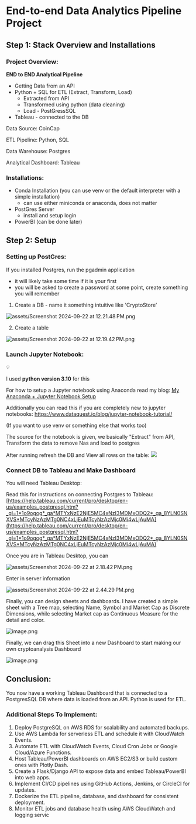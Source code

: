 # End-to-end Data Analytics Pipeline Project

## Step 1: Stack Overview and Installations

### Project Overview:

**END to END Analytical Pipeline**

- Getting Data from an API
- Python + SQL for ETL (Extract, Transform, Load)
    - Extracted from API
    - Transformed using python (data cleaning)
    - Load - PostGressSQL
- Tableau - connected to the DB

Data Source: CoinCap

ETL Pipeline: Python, SQL

Data Warehouse: Postgres

Analytical Dashboard: Tableau

### Installations:

- Conda Installation (you can use venv or the default interpreter with a simple installation)
    - can use either miniconda or anaconda, does not matter
- PostGres Server
    - install and setup login
- PowerBI (can be done later)

## Step 2: Setup

### Setting up PostGres:

If you installed Postgres, run the pgadmin application

- it will likely take some time if it is your first
- you will be asked to create a password at some point, create something you will remember

1. Create a DB - name it something intuitive like 'CryptoStore’

![assets/Screenshot 2024-09-22 at 12.21.48 PM.png](https://github.com/B-a-1-a/CryptoDataAnalyticsPipeline/blob/main/assets/db1.png)

2. Create a table

![assets/Screenshot 2024-09-22 at 12.19.42 PM.png](https://github.com/B-a-1-a/CryptoDataAnalyticsPipeline/blob/main/assets/db2.png)

### Launch Jupyter Notebook:

<aside>
💡

I used **python version 3.10** for this

</aside>

For how to setup a Jupyter notebook using Anaconda read my blog: [My Anaconda + Jupyter Notebook Setup](https://www.notion.so/My-Anaconda-Jupyter-Notebook-Setup-1091e92f538e807ebe46e67414f223ae?pvs=21) 

Additionally you can read this if you are completely new to jupyter notebooks: https://www.dataquest.io/blog/jupyter-notebook-tutorial/

(If you want to use venv or something else that works too)

The source for the notebook is given, we basically "Extract" from API, Transform the data to remove Nas and load to postgres

After running refresh the DB and View all rows on the table:
![](https://github.com/B-a-1-a/CryptoDataAnalyticsPipeline/blob/main/assets/db3.png)

### Connect DB to Tableau and Make Dashboard

You will need Tableau Desktop:

Read this for instructions on connecting Postgres to Tableau: [https://help.tableau.com/current/pro/desktop/en-us/examples_postgresql.htm?_gl=1*1o9ogog*_ga*MTYxNzE2NjE5MC4xNzI3MDMxODQ2*_ga_8YLN0SNXVS*MTcyNzAzMTg0NC4xLjEuMTcyNzAzMjc0Mi4wLjAuMA](https://help.tableau.com/current/pro/desktop/en-us/examples_postgresql.htm?_gl=1*1o9ogog*_ga*MTYxNzE2NjE5MC4xNzI3MDMxODQ2*_ga_8YLN0SNXVS*MTcyNzAzMTg0NC4xLjEuMTcyNzAzMjc0Mi4wLjAuMA) 

Once you are in Tableau Desktop, you can 

![assets/Screenshot 2024-09-22 at 2.18.42 PM.png](https://github.com/B-a-1-a/CryptoDataAnalyticsPipeline/blob/main/assets/tab1.png)

Enter in server information

![assets/Screenshot 2024-09-22 at 2.44.29 PM.png](https://github.com/B-a-1-a/CryptoDataAnalyticsPipeline/blob/main/assets/tab2.png)

Finally, you can design sheets and dashboards. I have created a simple sheet with a Tree map, selecting Name, Symbol and Market Cap as Discrete Dimensions, while selecting Market cap as Continuous Measure for the detail and color.

![image.png](https://github.com/B-a-1-a/CryptoDataAnalyticsPipeline/blob/main/assets/tab3.png)

Finally, we can drag this Sheet into a new Dashboard to start making our own cryptoanalysis Dashboard

![image.png](https://github.com/B-a-1-a/CryptoDataAnalyticsPipeline/blob/main/assets/tab4.png)

## Conclusion:

You now have a working Tableau Dashboard that is connected to a PostgresSQL DB where data is loaded from an API. Python is used for ETL. 

### Additional Steps To Implement:

1. Deploy PostgreSQL on AWS RDS for scalability and automated backups.
2. Use AWS Lambda for serverless ETL and schedule it with CloudWatch Events.
3. Automate ETL with CloudWatch Events, Cloud Cron Jobs or Google Cloud/Azure Functions.
4. Host Tableau/PowerBI dashboards on AWS EC2/S3 or build custom ones with Plotly Dash.
5. Create a Flask/Django API to expose data and embed Tableau/PowerBI into web apps.
6. Implement CI/CD pipelines using GitHub Actions, Jenkins, or CircleCI for updates.
7. Dockerize the ETL pipeline, database, and dashboard for consistent deployment.
8. Monitor ETL jobs and database health using AWS CloudWatch and logging servic